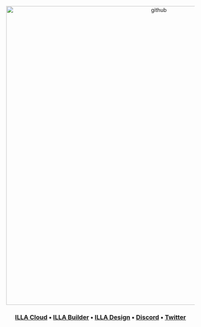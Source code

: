 <p align="center">
<a href="https://cloud.illacloud.com?utm_source=github&utm_medium=readme&utm_campaign=github-readme">
  <img width="800" alt="github" src="https://github.com/illacloud/.github/assets/112603073/d3c6d46d-f21a-4265-aab1-5d2720cd546d">
</a>

</p>
<h3 align="center">
 
  <b><a href="https://cloud.illacloud.com?utm_source=github&utm_medium=readme&utm_campaign=github-readme">ILLA Cloud</a>
  •
  <a href="https://github.com/illacloud/illa-builder">ILLA Builder</a>
  •
  <a href="https://github.com/illacloud/illa-design">ILLA Design</a>
  •
  <a href="https://discord.gg/illacloud">Discord</a>
  •
  <a href="https://twitter.com/illa_cloud">Twitter</a>
</h3>
</a>


